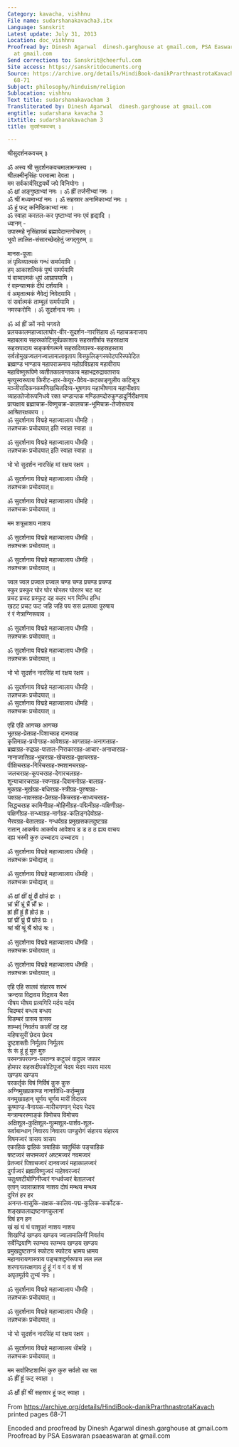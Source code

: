 ```yaml
---
Category: kavacha, vishhnu
File name: sudarshanakavacha3.itx
Language: Sanskrit
Latest update: July 31, 2013
Location: doc_vishhnu
Proofread by: Dinesh Agarwal  dinesh.garghouse at gmail.com, PSA Easwaran psaeaswaran
  at gmail.com
Send corrections to: Sanskrit@cheerful.com
Site access: https://sanskritdocuments.org
Source: https://archive.org/details/HindiBook-danikPrarthnastrotaKavach  printed pages
  68-71
Subject: philosophy/hinduism/religion
Sublocation: vishhnu
Text title: sudarshanakavacham 3
Transliterated by: Dinesh Agarwal  dinesh.garghouse at gmail.com
engtitle: sudarshana kavacha 3
itxtitle: sudarshanakavacham 3
title: सुदर्शनकवचम् ३

---
```

  
 श्रीसुदर्शनकवचम् ३   
  
ॐ अस्य श्री सुदर्शनकवचमालामन्त्रस्य ।  
श्रीलक्ष्मीनृसिंहः परमात्मा देवता ।  
मम सर्वकार्यसिद्धयर्थे जपे विनियोगः ।  
ॐ क्ष्रां अङ्गुष्ठाभ्यां नमः । ॐ ह्रीं तर्जनीभ्यां नमः ।  
ॐ श्रीं मध्यमाभ्यां नमः । ॐ सहस्रार अनामिकाभ्यां नमः ।  
ॐ हुं फट् कनिष्ठिकाभ्यां नमः ।  
ॐ स्वाहा करतल-कर पृष्टाभ्यां नमः एवं हृद्यादि ।  
ध्यानम् -  
उपास्महे नृसिंहाख्यं ब्रह्मावेदान्तगोचरम् ।  
भूयो लालित-संसारच्छेदहेतुं जगद्गुरुम् ॥  
  
मानस-पूजाः  
लं पृथिव्यात्मकं गन्धं समर्पयामि ।  
हम् आकाशत्मिकं पुष्पं समर्पयामि   
यं वाय्वात्मकं धूपं आघ्रापयामि ।  
रं वह्न्यात्मकं दीपं दर्शयामि ।  
वं अमृतात्मकं नैवेद्यं निवेदयामि ।  
सं सर्वात्मकं ताम्बूलं समर्पयामि ।  
नमस्करोमि ।  ॐ सुदर्शनाय नमः ।  
  
ॐ आं ह्रीं क्रों नमो भगवते  
प्रलयकालमहाज्वालाघोर-वीर-सुदर्शन-नारसिंहाय ॐ महाचक्रराजाय  
महाबलाय सहस्रकोटिसूर्यप्रकाशाय सहस्रशीर्षाय सहस्राक्षाय  
सहस्रपादाय सङ्कर्षणत्मने सहस्रदिव्यास्त्र-सहस्रहस्ताय  
सर्वतोमुखज्वलनज्वालामालावृताय विस्फुलिङ्गस्फोटपरिस्फोटित  
ब्रह्माण्ड भाण्डाय महापराक्रमाय महोग्रविग्रहाय महावीराय  
महाविष्णुरूपिणे व्यतीतकालान्तकाय महाभद्ररुद्रावताराय   
मृत्युस्वरूपाय किरीट-हार-केयूर-ग्रैवेय-कटकाङ्गुलीय कटिसूत्र  
मञ्जीरादिकनकमणिखचितदिव्य-भूषणाय महाभीषणाय महाभीक्षाय  
व्याहततेजोरूपनिधये रक्त चण्डान्तक मण्डितमदोरुकुण्डादुर्निरीक्षणाय   
प्रत्यक्षाय ब्रह्माचक्र-विष्णुचक्र-कालचक्र-भूमिचक्र-तेजोरूपाय   
आश्रितरक्षकाय ।  
ॐ सुदर्शनाय विद्महे महाज्वालाय धीमहि ।  
तन्नश्चक्रः प्रचोदयात् इति स्वाहा स्वाहा ॥  
  
ॐ सुदर्शनाय विद्महे महाज्वालाय धीमहि ।  
तन्नश्चक्रः प्रचोदयात् इति स्वाहा स्वाहा ॥  
  
भो भो सुदर्शन नारसिंह मां रक्षय रक्षय ।  
  
ॐ सुदर्शनाय विद्महे महाज्वालाय धीमहि ।  
तन्नश्चक्रः प्रचोदयात्॥  
  
ॐ सुदर्शनाय विद्महे महाज्वालाय धीमहि ।  
तन्नश्चक्रः प्रचोदयात् ॥  
  
मम शत्रून्नाशय नाशय  
  
ॐ सुदर्शनाय विद्महे महाज्वालाय धीमहि ।  
तन्नश्चक्रः प्रचोदयात् ॥  
  
ॐ सुदर्शनाय विद्महे महाज्वालाय धीमहि ।  
तन्नश्चक्रः प्रचोदयात् ॥  
  
ज्वल ज्वल प्रज्वल प्रज्वल चण्ड चण्ड प्रचण्ड प्रचण्ड   
स्फुर प्रस्फुर घोर घोर घोरतर घोरतर चट चट   
प्रचट  प्रचट प्रस्फुट दह कहर भग भिन्धि हन्धि   
खटट प्रचट फट जहि जहि पय सस प्रलयवा पुरुषाय   
रं रं नेत्राग्निरूपाय ।  
  
ॐ सुदर्शनाय विद्महे महाज्वालाय धीमहि ।  
तन्नश्चक्रः प्रचोदयात् ॥  
  
ॐ सुदर्शनाय विद्महे महाज्वालाय धीमहि ।  
तन्नश्चक्रः प्रचोदयात् ॥  
  
भो भो सुदर्शन नारसिंह मां रक्षय रक्षय ।  
  
ॐ सुदर्शनाय विद्महे महाज्वालाय धीमहि ।  
तन्नश्चक्रः प्रचोदयात् ॥   
ॐ सुदर्शनाय विद्महे महाज्वालाय धीमहि ।  
तन्नश्चक्रः प्रचोदयात् ॥  
  
एहि एहि आगच्छ आगच्छ  
भूतग्रह-प्रेतग्रह-पिशाचग्रह दानवग्रह  
कृतिमग्रह-प्रयोगग्रह-आवेशग्रह-आगतग्रह-अनागतग्रह-  
ब्रह्माग्रह-रुद्रग्रह-पाताल-निराकारग्रह-आचार-अनाचारग्रह-  
नानाजातिग्रह-भूचरग्रह-खेचरग्रह-वृक्षचरग्रह-  
पीक्षिचरग्रह-गिरिचरग्रह-श्मशानचरग्रह-  
जलचरग्रह-कूपचरग्रह-देगारचलग्रह-  
शून्याचारचरग्रह-स्वप्नग्रह-दिवामनोग्रह-बालग्रह-  
मूकग्रह-मूर्खग्रह-बधिरग्रह-स्त्रीग्रह-पुरुषग्रह-  
यक्षग्रह-राक्षसग्रह-प्रेतग्रह-किन्नरग्रह-साध्यचरग्रह-  
सिद्धचरग्रह कामिनीग्रह-मोहिनीग्रह-पद्मिनीग्रह-यक्षिणीग्रह-  
पक्षिणीग्रह-सन्ध्याग्रह-मार्गग्रह-कलिङ्गदेवोग्रह-  
भैरवग्रह-बेतालग्रह- गन्धर्वग्रह प्रमुखसकलदुष्टग्रह  
रातान् आकर्षय आकर्षय आवेशय ड ड ठ ठ ह्यय वाचय  
दह्य भस्मी कुरु उच्चाटय उच्चाटय ।  
  
ॐ सुदर्शनाय विद्महे महाज्वालाय धीमहि ।  
तन्नश्चक्रः प्रचोद्यात् ॥  
  
ॐ सुदर्शनाय विद्महे महाज्वालाय धीमहि ।  
तन्नश्चक्रः प्रचोद्यात् ॥  
  
ॐ क्ष्रां क्ष्रीं क्ष्रूं क्ष्रैं क्ष्रोउं क्ष्रः ।  
भ्रां भ्रीं भ्रूं भ्रैं भ्रौं भ्रः ।  
ह्रां ह्रीं ह्रूं ह्रैं ह्रोउं ह्रः ।  
घ्रां घ्रीं घ्रुं घ्रैं घ्रोउं घ्रः ।  
श्रां श्रीं श्रूं श्रैं श्रोउं श्रः  ।  
  
ॐ सुदर्शनाय विद्महे महाज्वालाय धीमहि ।  
तन्नश्चक्रः प्रचोदयात् ॥  
  
ॐ सुदर्शनाय विद्महे महाज्वालाय धीमहि ।  
तन्नश्चक्रः प्रचोदयात् ॥  
  
एहि एहि सालवं संहारय शरभं   
क्रन्दया विद्रावय विद्रावय भैरव  
भीषय भीषय प्रत्यगिरि मर्दय मर्दय   
चिदम्बरं बन्धय बन्धय   
विडम्बरं ग्रासय ग्रासय   
शाम्भव्ं निवर्तय कालीं दह दह  
महिषासुरीं छेदय छेदय   
दुष्टशक्तीः निर्मूलय निर्मूलय   
रूं रूं हूं हूं मुरु मुरु   
परमन्त्रपरयन्त्र-परतन्त्र कटुपरं वादुपर जपपर  
होमपर सहस्रदीपकोटिपूजां भेदय भेदय मारय मारय   
खण्डय खण्डय   
परकर्तृकं विषं निर्विषं कुरु कुरु   
अग्निमुखप्रकाण्ड नानाविधि-कर्तृम्मुख   
वनमुखग्रहान् चूर्णय चूर्णय मारीं विदारय  
कूष्माण्ड-वैनायक-मारीचगणान् भेदय भेदय   
मन्त्राम्परस्माङ्कं विमोचय विमोचय   
अक्षिशूल-कुक्षिशूल-गुल्मशूल-पार्शव-शूल-  
सर्वाबान्धान् निवारय निवारय पाण्डुरोगं संहारय संहारय  
विषमज्वरं त्रासय त्रासय   
एकाहिकं द्वाहिकं त्रयाहिकं चातुर्थिकं पङ्चाहिकं   
षष्टज्वरं सप्तमज्वरं अष्टमज्वरं नवमज्वरं  
प्रेतज्वरं पिशाचज्वरं दानवज्वरं महाकालज्वरं  
दुर्गाज्वरं ब्रह्माविष्णुज्वरं माहेश्वरज्वरं   
चतुःषश्टीयोगिनीज्वरं गन्धर्वज्वरं बेतालज्वरं   
एतान् ज्वारान्नाशय नाशय दोषं मन्थय मन्थय   
दुरितं हर हर   
अनन्त-वासुकि-तक्षक-कालिय-पद्म-कुलिक-कर्कोटक-  
शङ्खपालाद्यष्टनागकुलानां  
विषं हन हन   
खं खं घं घं पाशुपतं नाशय नाशय   
शिखण्डिं खण्डय खण्डय ज्वालामालिनीं निवर्तय   
सर्वेन्द्रियाणि स्तम्भय स्तम्भय खण्डय खण्डय  
प्रमुखदुष्टतन्त्रं स्फोटय स्फोटय भ्रामय भ्रामय  
महानारायणास्त्राय पङ्चाशद्वर्णरूपाय लल लल   
शरणागतरक्षणाय हुं हूं गं व गं व शं शं   
अपृतमूर्तये तुभ्यं नमः ।   
  
ॐ सुदर्शनाय विद्महे महाज्वालाय धीमहि ।  
तन्नश्चक्रः प्रचोदयात् ॥  
  
ॐ सुदर्शनाय विद्महे महाज्वालाय धीमहि ।  
तन्नश्चक्रः प्रचोदयात् ॥  
  
भो भो सुदर्शन नारसिंह मां रक्षय रक्षय ।  
  
ॐ सुदर्शनाय विद्महे महाज्वालय धीमहि ।  
तन्नश्चक्रः प्रचोदयात् ॥  
  
मम सर्वारिष्टशान्तिं कुरु कुरु सर्वतो रक्ष रक्ष  
ॐ ह्रीं ह्रूं फट् स्वाहा ।  
  
ॐ क्ष्रौं ह्रीं श्रीं सहस्रार हूं फट् स्वाहा ।  
  
  
  
  
  
From https://archive.org/details/HindiBook-danikPrarthnastrotaKavach  
printed pages 68-71  
  
Encoded and proofread by Dinesh Agarwal  dinesh.garghouse at gmail.com  
Proofread by PSA Easwaran psaeaswaran at gmail.com  
  
  
